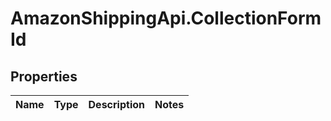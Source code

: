 # AmazonShippingApi.CollectionFormId

## Properties
Name | Type | Description | Notes
------------ | ------------- | ------------- | -------------


